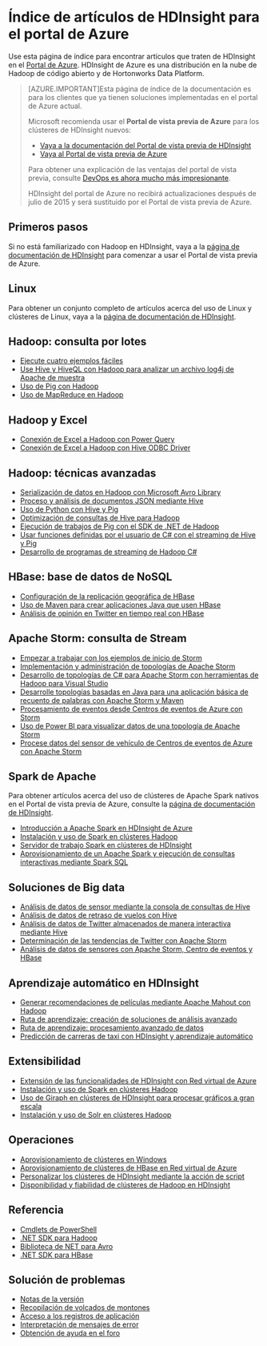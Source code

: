 <properties
   pageTitle="Índice de artículos de HDInsight para el portal de Azure | Microsoft Azure"
   description="Una página de índice con vínculos a artículos acerca de HDInsight en el Portal de Azure. Microsoft recomienda usar el Portal de vista previa de Azure para los clústeres de Hadoop nuevos en HDInsight:"
   services="hdinsight"
   documentationCenter="na"
   authors="cjgronlund"
   manager="pablissima"
   editor=""/>

<tags
   ms.service="hdinsight"
   ms.devlang="na"
   ms.topic="index-page"
   ms.tgt_pltfrm="na"
   ms.workload="big-data"
   ms.date="08/17/2015"
   ms.author="cjgronlund"/>

# Índice de artículos de HDInsight para el portal de Azure

Use esta página de índice para encontrar artículos que traten de HDInsight en el [Portal de Azure](https://manage.windowsazure.com/). HDInsight de Azure es una distribución en la nube de Hadoop de código abierto y de Hortonworks Data Platform.


> [AZURE.IMPORTANT]Esta página de índice de la documentación es para los clientes que ya tienen soluciones implementadas en el portal de Azure actual.
>
> Microsoft recomienda usar el **Portal de vista previa de Azure** para los clústeres de HDInsight nuevos:
>
> * [Vaya a la documentación del Portal de vista previa de HDInsight](/documentation/services/hdinsight/)
> * [Vaya al Portal de vista previa de Azure](https://portal.azure.com/)
>
> Para obtener una explicación de las ventajas del portal de vista previa, consulte [DevOps es ahora mucho más impresionante](/overview/preview-portal/).
>
> HDInsight del portal de Azure no recibirá actualizaciones después de julio de 2015 y será sustituido por el Portal de vista previa de Azure.

## Primeros pasos

Si no está familiarizado con Hadoop en HDInsight, vaya a la [página de documentación de HDInsight](/documentation/services/hdinsight/) para comenzar a usar el Portal de vista previa de Azure.

## Linux

Para obtener un conjunto completo de artículos acerca del uso de Linux y clústeres de Linux, vaya a la [página de documentación de HDInsight](/documentation/services/hdinsight/).

## Hadoop: consulta por lotes

* [Ejecute cuatro ejemplos fáciles](hdinsight-run-samples.md)
* [Use Hive y HiveQL con Hadoop para analizar un archivo log4j de Apache de muestra](hdinsight-use-hive.md)
* [Uso de Pig con Hadoop](hdinsight-use-pig.md)
* [Uso de MapReduce en Hadoop](hdinsight-use-mapreduce.md)

## Hadoop y Excel

* [Conexión de Excel a Hadoop con Power Query](hdinsight-connect-excel-power-query.md)
* [Conexión de Excel a Hadoop con Hive ODBC Driver](hdinsight-connect-excel-hive-odbc-driver.md)


## Hadoop: técnicas avanzadas

* [Serialización de datos en Hadoop con Microsoft Avro Library](hdinsight-dotnet-avro-serialization.md)
* [Proceso y análisis de documentos JSON mediante Hive](hdinsight-using-json-in-hive.md)
* [Uso de Python con Hive y Pig](hdinsight-python.md)
* [Optimización de consultas de Hive para Hadoop](hdinsight-hadoop-optimize-hive-query–v1.md)
* [Ejecución de trabajos de Pig con el SDK de .NET de Hadoop](hdinsight-hadoop-use-pig-dotnet-sdk-v1.md)
* [Usar funciones definidas por el usuario de C# con el streaming de Hive y Pig](hdinsight-hadoop-hive-pig-udf-dotnet-csharp.md)
* [Desarrollo de programas de streaming de Hadoop C#](hdinsight-hadoop-develop-deploy-streaming-jobs.md)

## HBase: base de datos de NoSQL

* [Configuración de la replicación geográfica de HBase](hdinsight-hbase-geo-replication.md)
* [Uso de Maven para crear aplicaciones Java que usen HBase](hdinsight-hbase-build-java-maven.md)
* [Análisis de opinión en Twitter en tiempo real con HBase](hdinsight-hbase-analyze-twitter-sentiment.md)

## Apache Storm: consulta de Stream

* [Empezar a trabajar con los ejemplos de inicio de Storm](hdinsight-apache-storm-tutorial-get-started-v1.md)
* [Implementación y administración de topologías de Apache Storm](hdinsight-storm-deploy-monitor-topology.md)
* [Desarrollo de topologías de C# para Apache Storm con herramientas de Hadoop para Visual Studio](hdinsight-storm-develop-csharp-visual-studio-topology.md)
* [Desarrolle topologías basadas en Java para una aplicación básica de recuento de palabras con Apache Storm y Maven](hdinsight-storm-develop-java-topology.md)
* [Procesamiento de eventos desde Centros de eventos de Azure con Storm](hdinsight-storm-develop-csharp-event-hub-topology.md)
* [Uso de Power BI para visualizar datos de una topología de Apache Storm](hdinsight-storm-power-bi-topology.md)
* [Procese datos del sensor de vehículo de Centros de eventos de Azure con Apache Storm](hdinsight-storm-iot-eventhub-documentdb.md)

## Spark de Apache

Para obtener artículos acerca del uso de clústeres de Apache Spark nativos en el Portal de vista previa de Azure, consulte la [página de documentación de HDInsight](/documentation/services/hdinsight/).

* [Introducción a Apache Spark en HDInsight de Azure](hdinsight-apache-spark-overview.md)
* [Instalación y uso de Spark en clústeres Hadoop](hdinsight-hadoop-spark-install.md)
* [Servidor de trabajo Spark en clústeres de HDInsight](hdinsight-apache-spark-job-server.md)
* [Aprovisionamiento de un Apache Spark y ejecución de consultas interactivas mediante Spark SQL](hdinsight-apache-spark-zeppelin-notebook-jupyter-spark-sql-v1.md)


## Soluciones de Big data

* [Análisis de datos de sensor mediante la consola de consultas de Hive](hdinsight-hive-analyze-sensor-data.md)
* [Análisis de datos de retraso de vuelos con Hive](hdinsight-analyze-flight-delay-data.md)
* [Análisis de datos de Twitter almacenados de manera interactiva mediante Hive](hdinsight-analyze-twitter-data.md)
* [Determinación de las tendencias de Twitter con Apache Storm](hdinsight-storm-twitter-trending.md)
* [Análisis de datos de sensores con Apache Storm, Centro de eventos y HBase](hdinsight-storm-sensor-data-analysis.md)

## Aprendizaje automático en HDInsight

* [Generar recomendaciones de películas mediante Apache Mahout con Hadoop](hdinsight-mahout.md)
* [Ruta de aprendizaje: creación de soluciones de análisis avanzado](machine-learning-data-science-how-to-create-machine-learning-service.md)
* [Ruta de aprendizaje: procesamiento avanzado de datos](machine-learning-data-science-advanced-data-processing.md)
* [Predicción de carreras de taxi con HDInsight y aprendizaje automático](machine-learning-data-science-process-hive-walkthrough.md)

## Extensibilidad

* [Extensión de las funcionalidades de HDInsight con Red virtual de Azure](hdinsight-extend-hadoop-virtual-network.md)
* [Instalación y uso de Spark en clústeres Hadoop](hdinsight-hadoop-spark-install.md)
* [Uso de Giraph en clústeres de HDInsight para procesar gráficos a gran escala](hdinsight-hadoop-giraph-install-v1.md)
* [Instalación y uso de Solr en clústeres Hadoop](hdinsight-hadoop-solr-install-v1.md)

## Operaciones

* [Aprovisionamiento de clústeres en Windows](hdinsight-provision-clusters-v1.md)
* [Aprovisionamiento de clústeres de HBase en Red virtual de Azure](hdinsight-hbase-provision-vnet.md)
* [Personalizar los clústeres de HDInsight mediante la acción de script](hdinsight-hadoop-customize-cluster-v1.md)
* [Disponibilidad y fiabilidad de clústeres de Hadoop en HDInsight](hdinsight-high-availability.md)

## Referencia

* [Cmdlets de PowerShell](https://msdn.microsoft.com/library/azure/dn858087.aspx)  
* [.NET SDK para Hadoop](http://msdn.microsoft.com/library/azure/dn469975.aspx)  
* [Biblioteca de NET para Avro](https://hadoopsdk.codeplex.com/wikipage?title=Avro%20Library)  
* [.NET SDK para HBase](https://www.nuget.org/packages/Microsoft.HBase.Client/)  

## Solución de problemas

* [Notas de la versión](hdinsight-release-notes.md)
* [Recopilación de volcados de montones](hdinsight-hadoop-collect-debug-heap-dumps.md)
* [Acceso a los registros de aplicación](hdinsight-hadoop-access-yarn-app-logs.md)
* [Interpretación de mensajes de error](hdinsight-debug-jobs.md)
* [Obtención de ayuda en el foro](https://social.msdn.microsoft.com/forums/azure/home?forum=hdinsight)

<!---HONumber=Oct15_HO1-->